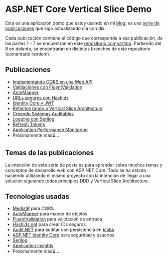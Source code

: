 # ASP.NET Core Vertical Slice Demo
Esta es una aplicación demo que estoy usando en mi [blog](https://dev.to/isaacOjeda), es una [serie de publicaciones](https://dev.to/isaacojeda/series/17547) que sigo actualizando día con día.

Cada publicación contiene el código que corresponde a esa publicación, de las partes 1 - 7 se encuentran en este [repositorio compartido](https://github.com/isaacOjeda/DevToPosts/tree/main/MediatrValidationExample). Partiendo del 8 en delante, se encontrarán en distintos branches de este repositorio (comentario random).

## Publicaciones
- [Implementando CQRS en una Web API](https://dev.to/isaacojeda/parte-1-cqrs-y-mediatr-implementando-cqrs-en-aspnet-56oe)
- [Validaciones con FluentValidation](https://dev.to/isaacojeda/parte-2-cqrs-y-mediatr-validando-con-fluentvalidation-14i0)
- [AutoMapper](https://dev.to/isaacojeda/parte-3-cqrs-y-mediatr-automapper-249n)
- [URLs seguros con HashIds](https://dev.to/isaacojeda/parte-4-cqrs-y-mediatr-urls-seguros-con-hashids-3dc9)
- [Identity Core y JWT](https://dev.to/isaacojeda/part-aspnet-identity-core-y-jwt-1l84)
- [Refactorizando a Vertical Slice Architecture](https://dev.to/isaacojeda/parte-6-aspnet-refactorizando-la-solucion-vertical-slice-architecture-d39)
- [Creando Sistemas Auditables](https://dev.to/isaacojeda/parte-7-aspnet-creando-un-sistema-auditable-31nf)
- [Logging con Serilog](https://dev.to/isaacojeda/parte-9-aspnet-core-logging-con-serilog-48o4)
- [Refresh Tokens](https://dev.to/isaacojeda/parte-10-aspnet-refresh-tokens-4em)
- [Application Performance Monitoring](https://dev.to/isaacojeda/parte-11-aspnet-core-application-insights-y-serilog-3103)
- Próximamente más⌛...

## Temas de las publicaciones
La intención de esta serie de posts es para aprender sobre muchos temas y conceptos de desarrollo web con ASP.NET Core. Todo se ha estado haciendo utilizando el mismo proyecto con la intención de llegar a una solución siguiendo todos principios DDD y Vertical Slice Architecture.

## Tecnologías usadas

- [MediatR](https://github.com/jbogard/MediatR) para CQRS
- [AutoMapper](https://github.com/AutoMapper/AutoMapper) para mapeo de objetos
- [FluentValidation](https://github.com/FluentValidation/FluentValidation) para validación de entrada
- [Hashids.net](https://github.com/ullmark/hashids.net) para crear IDs seguros
- [Audit.NET](https://github.com/thepirat000/Audit.NET) para auditar con persistencia en [blobs](https://github.com/thepirat000/Audit.NET/blob/master/src/Audit.NET.AzureStorageBlobs/README.md)
- [ASP.NET Identity Core](https://github.com/dotnet/aspnetcore/tree/main/src/Identity) para seguridad y usuarios
- [Serilog](https://github.com/serilog/serilog)
- [Application Insights](https://docs.microsoft.com/en-us/azure/azure-monitor/app/app-insights-overview)
- Próximamente más⌛...
